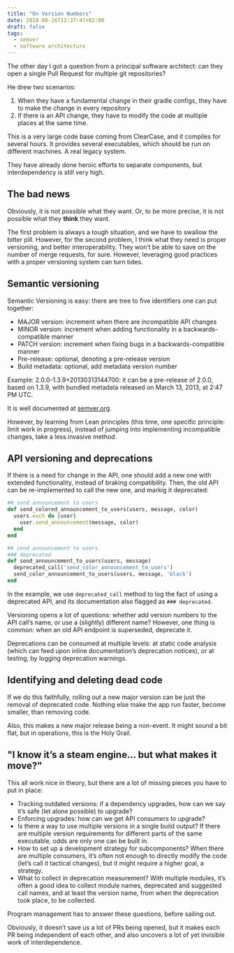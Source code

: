 ```yaml
---
title: "On Version Numbers"
date: 2018-08-16T12:37:47+02:00
draft: false
tags:
  - semver
  - software architecture
---
```

The other day I got a question from a principal software architect: can they open a single Pull Request for multiple git repositories?

He drew two scenarios:

1. When they have a fundamental change in their gradle configs, they have to make the change in every repository
2. If there is an API change, they have to modify the code at multiple places at the same time.

This is a very large code base coming from ClearCase, and it compiles for several hours. It provides several executables, which should be run on different machines. A real legacy system.

They have already done heroic efforts to separate components, but interdependency is still very high.

## The bad news

Obviously, it is not possible what they want. Or, to be more precise, it is not possible what they **think** they want.

The first problem is always a tough situation, and we have to swallow the bitter pill. However, for the second problem, I think what they need is proper versioning, and better interoperability. They won’t be able to save on the number of merge requests, for sure. However, leveraging good practices with a proper versioning system can turn tides.

## Semantic versioning

Semantic Versioning is easy: there are tree to five identifiers one can put together:

- MAJOR version: increment when there are incompatible API changes
- MINOR version: increment when adding functionality in a backwards-compatible manner
- PATCH version: increment when fixing bugs in a backwards-compatible manner
- Pre-release: optional, denoting a pre-release version
- Build metadata: optional, add metadata version number

Example: 2.0.0-1.3.9+20130313144700: it can be a pre-release of 2.0.0, based on 1.3.9, with bundled metadata released on March 13, 2013, at 2:47 PM UTC.

It is well documented at [semver.org](http://semver.org/).

However, by learning from Lean principles (this time, one specific principle: limit work in progress), instead of jumping into implementing incompatible changes, take a less invasive method.

## API versioning and deprecations

If there is a need for change in the API, one should add a new one with extended functionality, instead of braking compatibility. Then, the old API can be re-implemented to call the new one, and markig it deprecated:

```ruby
## send announcement to users
def send_colored_announcement_to_users(users, message, color)
  users.each do |user|
    user.send_announcement(message, color)
  end
end

## send announcement to users
### deprecated
def send_announcement_to_users(users, message)
  deprecated_call('send_color_announcement_to_users')
  send_color_announcement_to_users(users, message, 'black')
end
```

In the example, we use `deprecated_call` method to log the fact of using a deprecated API, and its documentation also flagged as `### deprecated`.

Versioning opens a lot of questions: whether add version numbers to the API call’s name, or use a (slightly) different name? However, one thing is common: when an old API endpoint is superseded, deprecate it.

Deprecations can be consumed at multiple levels: at static code analysis (which can feed upon inline documentation’s deprecation notices), or at testing, by logging deprecation warnings.

## Identifying and deleting dead code

If we do this faithfully, rolling out a new major version can be just the removal of deprecated code. Nothing else make the app run faster, become smaller, than removing code.

Also, this makes a new major release being a non-event. It might sound a bit flat, but in operations, this is the Holy Grail.

## "I know it’s a steam engine... but what makes it move?"

This all work nice in theory, but there are a lot of missing pieces you have to put in place:

- Tracking outdated versions: if a dependency upgrades, how can we say it’s safe (let alone possible) to upgrade?
- Enforcing upgrades: how can we get API consumers to upgrade?
- Is there a way to use multiple versions in a single build output? If there are multiple version requirements for different parts of the same executable, odds are only one can be built in.
- How to set up a development strategy for subcomponents? When there are multiple consumers, it’s often not enough to directly modify the code (let’s call it tactical changes), but it might require a higher goal, a strategy.
- What to collect in deprecation measurement? With multiple modules, it’s often a good idea to collect module names, deprecated and suggested call names, and at least the version name, from when the deprecation took place, to be collected.

Program management has to answer these questions, before sailing out.

Obviously, it doesn’t save us a lot of PRs being opened, but it makes each PR being independent of each other, and also uncovers a lot of yet invisible work of interdependence.
